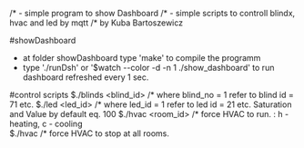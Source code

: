 /* - simple program to show Dashboard
/* - simple scripts to controll blindx, hvac and led by mqtt
/* by Kuba Bartoszewicz

#showDashboard
- at folder showDashboard type 'make' to compile the programm
- type './runDsh' or '$watch --color -d -n 1 ./show_dashboard' to run dashboard refreshed every 1 sec.

#control scripts
$./blinds <blind_id> <value>    /* where blind_no = 1 refer to blind id = 71 etc.
$./led <led_id> <hue>           /* where led_id = 1 refer to led id = 21 etc. Saturation and Value by default eq. 100
$./hvac <room_id> <status>      /* force HVAC to run. <status>: h -heating, c - cooling  
$./hvac                         /* force HVAC to stop at all rooms.